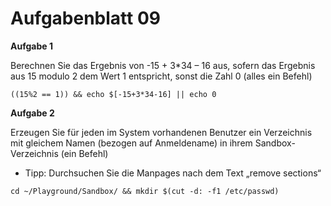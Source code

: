 # Aufgabenblatt 09

**Aufgabe 1**

Berechnen Sie das Ergebnis von -15 + 3*34 – 16 aus, sofern das Ergebnis aus 15 modulo 2 dem Wert 1 entspricht, sonst die Zahl 0 (alles ein Befehl)

`((15%2 == 1)) && echo $[-15+3*34-16] || echo 0`

**Aufgabe 2**

Erzeugen Sie für jeden im System vorhandenen Benutzer ein Verzeichnis mit gleichem Namen (bezogen auf Anmeldename) in ihrem Sandbox-Verzeichnis (ein Befehl)

+ Tipp: Durchsuchen Sie die Manpages nach dem Text „remove sections“

`cd ~/Playground/Sandbox/ && mkdir $(cut -d: -f1 /etc/passwd)`
